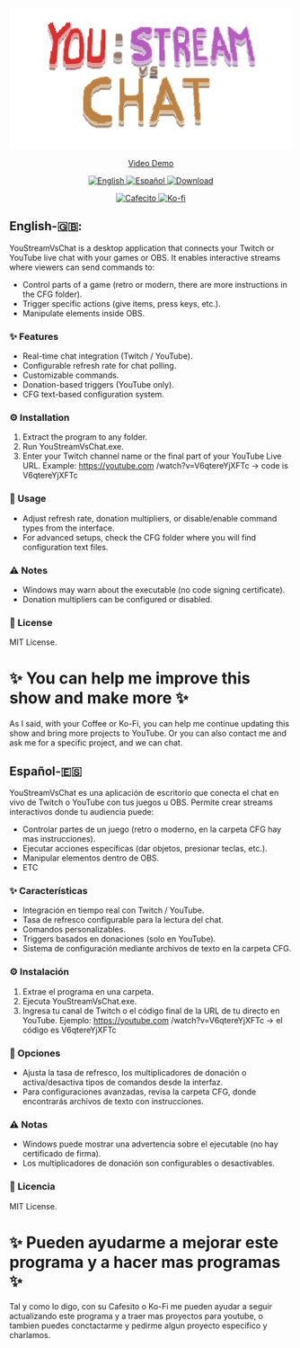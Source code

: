 <div align="center">
  
![ui](/res/Titlegit.png)

[Video Demo](https://www.youtube.com/watch?v=_KqlfxALWTI)

</div>
<p align="center">
  <a href="#english-">
    <img src="https://img.shields.io/badge/Language-English-blue?style=for-the-badge" alt="English" />
  </a>
  <a href="#español-">
    <img src="https://img.shields.io/badge/Idioma-Español-green?style=for-the-badge" alt="Español" />
  </a>
  <a href="https://github.com/MatyRN/You-StreamVsChat/releases/download/V1.0.1/YouStreamVSChat.1.0.1.zip"> 
    <img src="https://img.shields.io/badge/⬇️-Download-red?style=for-the-badge" alt="Download" />
  </a>
</p>
<p align="center">
  <a href="https://cafecito.app/matiasrn" target="_blank">
    <img src="https://img.shields.io/badge/☕-Invitar%20un%20Cafecito-orange?style=for-the-badge&logo=cafecito" alt="Cafecito" />
  </a>
  <a href="https://ko-fi.com/matiasrn" target="_blank">
    <img src="https://img.shields.io/badge/☕-Buy%20Me%20a%20Coffee-orange?style=for-the-badge&logo=ko-fi" alt="Ko-fi" />
  </a>
</p>

## English-🇬🇧:
YouStreamVsChat is a desktop application that connects your Twitch or YouTube live chat with your games or OBS.
It enables interactive streams where viewers can send commands to:

- Control parts of a game (retro or modern, there are more instructions in the CFG folder).
- Trigger specific actions (give items, press keys, etc.).
- Manipulate elements inside OBS.

### ✨ Features

- Real-time chat integration (Twitch / YouTube).
- Configurable refresh rate for chat polling.
- Customizable commands.
- Donation-based triggers (YouTube only).
- CFG text-based configuration system.

### ⚙️ Installation

1. Extract the program to any folder.
2. Run YouStreamVsChat.exe.
3. Enter your Twitch channel name or the final part of your YouTube Live URL. Example: https://youtube.com /watch?v=V6qtereYjXFTc → code is V6qtereYjXFTc

### 🚀 Usage

- Adjust refresh rate, donation multipliers, or disable/enable command types from the interface.
- For advanced setups, check the CFG folder where you will find configuration text files.

### ⚠️ Notes

- Windows may warn about the executable (no code signing certificate).
- Donation multipliers can be configured or disabled.

### 📜 License

 MIT License.

# ✨ You can help me improve this show and make more ✨
As I said, with your Coffee or Ko-Fi, you can help me continue updating this show and bring more projects to YouTube. Or you can also contact me and ask me for a specific project, and we can chat.

## Español-🇪🇸

YouStreamVsChat es una aplicación de escritorio que conecta el chat en vivo de Twitch o YouTube con tus juegos u OBS.
Permite crear streams interactivos donde tu audiencia puede:

- Controlar partes de un juego (retro o moderno, en la carpeta CFG hay mas instrucciones).
- Ejecutar acciones específicas (dar objetos, presionar teclas, etc.).
- Manipular elementos dentro de OBS.
- ETC

### ✨ Características

- Integración en tiempo real con Twitch / YouTube.
- Tasa de refresco configurable para la lectura del chat.
- Comandos personalizables.
- Triggers basados en donaciones (solo en YouTube).
- Sistema de configuración mediante archivos de texto en la carpeta CFG.

### ⚙️ Instalación

1. Extrae el programa en una carpeta.
2. Ejecuta YouStreamVsChat.exe.
3. Ingresa tu canal de Twitch o el código final de la URL de tu directo en YouTube. Ejemplo: https://youtube.com /watch?v=V6qtereYjXFTc → el código es V6qtereYjXFTc

### 🚀 Opciones

- Ajusta la tasa de refresco, los multiplicadores de donación o activa/desactiva tipos de comandos desde la interfaz.
- Para configuraciones avanzadas, revisa la carpeta CFG, donde encontrarás archivos de texto con instrucciones.

### ⚠️ Notas

- Windows puede mostrar una advertencia sobre el ejecutable (no hay certificado de firma).
- Los multiplicadores de donación son configurables o desactivables.

### 📜 Licencia

MIT License.

# ✨ Pueden ayudarme a mejorar este programa y a hacer mas programas ✨
Tal y como lo digo, con su Cafesito o Ko-Fi me pueden ayudar a seguir actualizando este programa y a traer mas proyectos para youtube, o tambien puedes conctactarme y pedirme algun proyecto especifico y charlamos.
